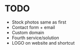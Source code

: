 # TODO
- Stock photos same as first
- Contact form + email
- Custom domain
- Fourth service/solution
- LOGO on website and shortcut 


